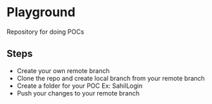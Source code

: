 # Playground
Repository for doing POCs

## Steps
- Create your own remote branch
- Clone the repo and create local branch from your remote branch
- Create a folder for your POC Ex: SahilLogin
- Push your changes to your remote branch
